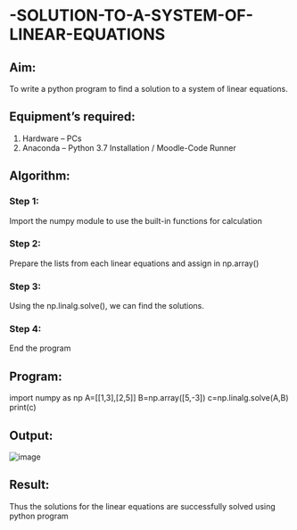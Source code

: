 # -SOLUTION-TO-A-SYSTEM-OF-LINEAR-EQUATIONS
## Aim:
To write a python program to find a solution to a system of linear equations.
## Equipment’s required:
1. 	Hardware – PCs
2. 	Anaconda – Python 3.7 Installation / Moodle-Code Runner
## Algorithm:
### Step 1: 
Import the numpy module to use the built-in functions for calculation
### Step 2: 
Prepare the lists from each linear equations and assign in np.array()
### Step 3: 
Using the np.linalg.solve(), we can find the solutions.
### Step 4: 
End the program
## Program:
import numpy as np
A=[[1,3],[2,5]]
B=np.array([5,-3])
c=np.linalg.solve(A,B)
print(c)

## Output:
![image](https://github.com/user-attachments/assets/d91fb9b9-9ef9-4d7f-b8d9-f3148bcb4062)

## Result: 
Thus the solutions for the linear equations are successfully solved using python program

